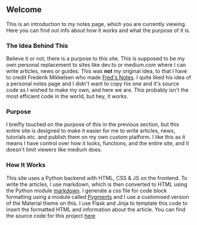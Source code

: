 ## Welcome

This is an introduction to my notes page, which you are currently viewing. Here you can find out info about how it works and what the purpose of it is.

### The Idea Behind This

Believe it or not, there is a purpose to this site. This is supposed to be my own personal replacement to sites like dev.to or medium.com where I can write articles, news or guides. This was **not** my original idea, to that I have to credit Frederik Mikkelsen who made [Fred's Notes](https://ramblings.fred.moe). I quite liked his idea of a personal notes page and I didn't want to copy his one and it's source code as I wished to make my own, and here we are. This probably isn't the most efficient code in the world, but hey, it works.

### Purpose

I breifly touched on the purpose of this in the previous section, but this entire site is designed to make it easier for me to write articles, news, tutorials etc. and publish them on my own custom platform. I like this as it means I have control over how it looks, functions, and the entire site, and it doesn't limit viewers like medium does.

### How It Works

This site uses a Python backend with HTML, CSS & JS on the frontend. To write the articles, I use markdown, which is then converted to HTML using the Python module [markdown](https://python-markdown.github.io/). I generate a css file for code block formatting using a module called [Pygments](https://pygments.org/) and I use a customised version of the Material theme on this. I use Flask and Jinja to template this code to insert the formatted HTML and information about the article. You can find the source code for this project [here](https://github.com/cxllm/articles)
